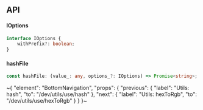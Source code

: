 

## API

#### IOptions

```ts
interface IOptions {
    withPrefix?: boolean;
}
```

#### hashFile

```ts
const hashFile: (value_: any, options_?: IOptions) => Promise<string>;
```


~{
  "element": "BottomNavigation",
  "props": {
    "previous": {
      "label": "Utils: hash",
      "to": "/dev/utils/use/hash"
    },
    "next": {
      "label": "Utils: hexToRgb",
      "to": "/dev/utils/use/hexToRgb"
    }
  }
}~